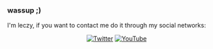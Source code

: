 ### wassup ;)

I'm leczy, if you want to contact me do it through my social networks:

<p align="center">
  <a href="https://twitter.com/concienty"><img src="https://img.shields.io/badge/Twitter--_.svg?style=social&logo=twitter" alt="Twitter"></a>
  <a href="https://www.youtube.com/channel/UCc8EC7Tj217JOaQVSB0fUQw"><img src="https://img.shields.io/badge/YouTube--_.svg?style=social&logo=youtube" alt="YouTube"></a>
</p>
